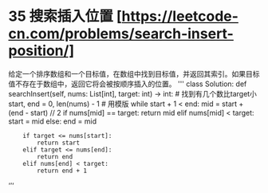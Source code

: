 # 35 搜索插入位置 [https://leetcode-cn.com/problems/search-insert-position/]
给定一个排序数组和一个目标值，在数组中找到目标值，并返回其索引。如果目标值不存在于数组中，返回它将会被按顺序插入的位置。
'''
class Solution:
    def searchInsert(self, nums: List[int], target: int) -> int:
        # 找到有几个数比target小
        start, end = 0, len(nums) - 1
        # 用模版
        while start + 1 < end:
            mid = start + (end - start) // 2
            if nums[mid] == target:
                return mid
            elif nums[mid] < target:
                start = mid
            else:
                end = mid
        
        if target <= nums[start]:
            return start
        elif target <= nums[end]:
            return end
        elif nums[end] < target:
            return end + 1
‘’‘